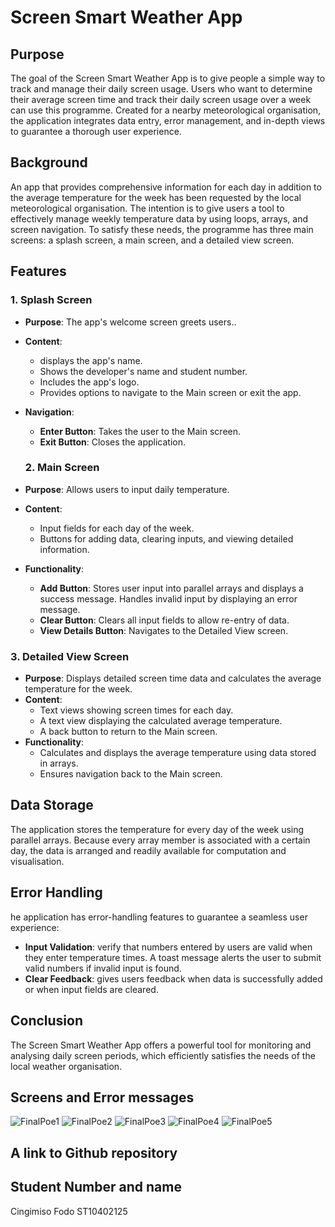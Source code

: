# Screen Smart Weather App


## Purpose

The goal of the Screen Smart Weather App is to give people a simple way to track and manage their daily screen usage. Users who want to determine their average screen time and track their daily screen usage over a week can use this programme. Created for a nearby meteorological organisation, the application integrates data entry, error management, and in-depth views to guarantee a thorough user experience.


## Background

An app that provides comprehensive information for each day in addition to the average temperature for the week has been requested by the local meteorological organisation. The intention is to give users a tool to effectively manage weekly temperature data by using loops, arrays, and screen navigation. To satisfy these needs, the programme has three main screens: a splash screen, a main screen, and a detailed view screen.


## Features

### 1. Splash Screen

- **Purpose**: The app's welcome screen greets users..
- **Content**:
  - displays the app's name.
  - Shows the developer's name and student number.
  - Includes the app's logo.
  - Provides options to navigate to the Main screen or exit the app.
- **Navigation**:
  - **Enter Button**: Takes the user to the Main screen.
  - **Exit Button**: Closes the application.
 
  ### 2. Main Screen
- **Purpose**: Allows users to input daily temperature.
- **Content**:
  - Input fields for each day of the week.
  - Buttons for adding data, clearing inputs, and viewing detailed information.
- **Functionality**:
  - **Add Button**: Stores user input into parallel arrays and displays a success message. Handles invalid input by displaying an error message.
  - **Clear Button**: Clears all input fields to allow re-entry of data.
  - **View Details Button**: Navigates to the Detailed View screen.

### 3. Detailed View Screen
- **Purpose**: Displays detailed screen time data and calculates the average temperature for the week.
- **Content**:
  - Text views showing screen times for each day.
  - A text view displaying the calculated average temperature.
  - A back button to return to the Main screen.
- **Functionality**:
  - Calculates and displays the average temperature using data stored in arrays.
  - Ensures navigation back to the Main screen.

## Data Storage
The application stores the temperature for every day of the week using parallel arrays. Because every array member is associated with a certain day, the data is arranged and readily available for computation and visualisation.

## Error Handling
he application has error-handling features to guarantee a seamless user experience:
- **Input Validation**: verify that numbers entered by users are valid when they enter temperature times. A toast message alerts the user to submit valid numbers if invalid input is found.
- **Clear Feedback**: gives users feedback when data is successfully added or when input fields are cleared.

## Conclusion
The Screen Smart Weather App offers a powerful tool for monitoring and analysing daily screen periods, which efficiently satisfies the needs of the local weather organisation.


## Screens and Error messages

![FinalPoe1](https://github.com/CingimisoFodo/weatherApp/assets/128706433/03c85974-891b-4c7e-9d1c-d2305978243b)
![FinalPoe2](https://github.com/CingimisoFodo/weatherApp/assets/128706433/9bb712c5-c248-4b9c-bf56-00bdfee51d90)
![FinalPoe3](https://github.com/CingimisoFodo/weatherApp/assets/128706433/2dd94c38-f7ef-4938-8205-6a2a12f1c61b)
![FinalPoe4](https://github.com/CingimisoFodo/weatherApp/assets/128706433/78229efc-8503-446b-8ab7-d1e381873255)
![FinalPoe5](https://github.com/CingimisoFodo/weatherApp/assets/128706433/1632df22-92b5-4b67-b190-840e734ee2aa)


## A link to Github repository


## Student Number and name

Cingimiso Fodo
ST10402125
